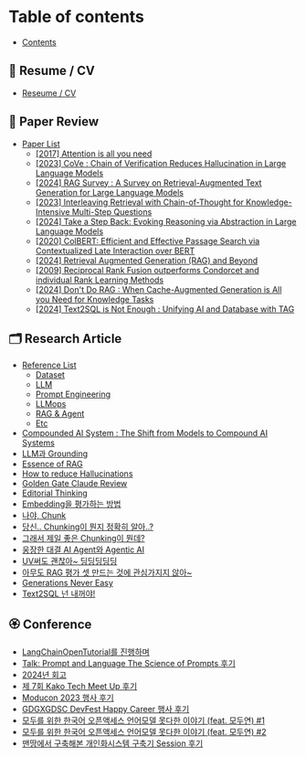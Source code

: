# Table of contents

* [Contents](README.md)

## 🥑 Resume / CV

* [Reseume / CV](resume-cv/reseume-cv.md)

## 📄 Paper Review

* [Paper List](paper-review/paper-list/README.md)
  * [\[2017\] Attention is all you need](paper-review/paper-list/2017-attention-is-all-you-need.md)
  * [\[2023\] CoVe : Chain of Verification Reduces Hallucination in Large Language Models](paper-review/paper-list/2023-cove-chain-of-verification-reduces-hallucination-in-large-language-models.md)
  * [\[2024\] RAG Survey : A Survey on Retrieval-Augmented Text Generation for Large Language Models](paper-review/paper-list/2024-rag-survey-a-survey-on-retrieval-augmented-text-generation-for-large-language-models.md)
  * [\[2023\] Interleaving Retrieval with Chain-of-Thought for Knowledge-Intensive Multi-Step Questions](paper-review/paper-list/2023-interleaving-retrieval-with-chain-of-thought-for-knowledge-intensive-multi-step-questions.md)
  * [\[2024\] Take a Step Back: Evoking Reasoning via Abstraction in Large Language Models](paper-review/paper-list/2024-take-a-step-back-evoking-reasoning-via-abstraction-in-large-language-models.md)
  * [\[2020\] ColBERT: Efficient and Effective Passage Search via Contextualized Late Interaction over BERT](paper-review/paper-list/2020-colbert-efficient-and-effective-passage-search-via-contextualized-late-interaction-over-bert.md)
  * [\[2024\] Retrieval Augmented Generation (RAG) and Beyond](paper-review/paper-list/2024-retrieval-augmented-generation-rag-and-beyond.md)
  * [\[2009\] Reciprocal Rank Fusion outperforms Condorcet and individual Rank Learning Methods](paper-review/paper-list/2009-reciprocal-rank-fusion-outperforms-condorcet-and-individual-rank-learning-methods.md)
  * [\[2024\] Don't Do RAG : When Cache-Augmented Generation is All you Need for Knowledge Tasks](paper-review/paper-list/2024-dont-do-rag-when-cache-augmented-generation-is-all-you-need-for-knowledge-tasks.md)
  * [\[2024\] Text2SQL is Not Enough : Unifying AI and Database with TAG](paper-review/paper-list/2024-text2sql-is-not-enough-unifying-ai-and-database-with-tag.md)

## 🗂️ Research Article

* [Reference List](research-article/reference-list/README.md)
  * [Dataset](research-article/reference-list/dataset.md)
  * [LLM](research-article/reference-list/llm.md)
  * [Prompt Engineering](research-article/reference-list/prompt-engineering.md)
  * [LLMops](research-article/reference-list/llmops.md)
  * [RAG & Agent](research-article/reference-list/rag-and-agent.md)
  * [Etc](research-article/reference-list/etc.md)
* [Compounded AI System : The Shift from Models to Compound AI Systems](research-article/compounded-ai-system-the-shift-from-models-to-compound-ai-systems.md)
* [LLM과 Grounding](research-article/llm-grounding.md)
* [Essence of RAG](research-article/essence-of-rag.md)
* [How to reduce Hallucinations](research-article/how-to-reduce-hallucinations.md)
* [Golden Gate Claude Review](research-article/golden-gate-claude-review.md)
* [Editorial Thinking](research-article/editorial-thinking.md)
* [Embedding을 평가하는 방법](research-article/embedding.md)
* [나야, Chunk](research-article/chunk.md)
* [당신.. Chunking이 뭔지 정확히 알아..?](research-article/..-chunking-...md)
* [그래서 제일 좋은 Chunking이 뭔데?](research-article/chunking.md)
* [웅장한 대결 AI Agent와 Agentic AI](research-article/ai-agent-agentic-ai.md)
* [UV써도 괜찮아\~ 딩딩딩딩딩](research-article/uv.md)
* [아무도 RAG 평가 셋 만드는 것에 관심가지지 않아\~](research-article/rag.md)
* [Generations Never Easy](research-article/generations-never-easy.md)
* [Text2SQL 넌 내꺼야!](research-article/text2sql.md)

## 🏵️ Conference

* [LangChainOpenTutorial를 진행하며](conference/langchainopentutorial.md)
* [Talk: Prompt and Language The Science of Prompts 후기](conference/talk-prompt-and-language-the-science-of-prompts.md)
* [2024년 회고](conference/2024.md)
* [제 7회 Kako Tech Meet Up 후기](conference/7-kako-tech-meet-up.md)
* [Moducon 2023 행사 후기](conference/moducon-2023.md)
* [GDGXGDSC DevFest Happy Career 행사 후기](conference/gdgxgdsc-devfest-happy-career.md)
* [모두를 위한 한국어 오픈액세스 언어모델 못다한 이야기 (feat. 모두연) #1](conference/feat.-1.md)
* [모두를 위한 한국어 오픈액세스 언어모델 못다한 이야기 (feat. 모두연) #2](conference/feat.-2.md)
* [맨땅에서 구축해본 개인화시스템 구축기 Session 후기](conference/session.md)
